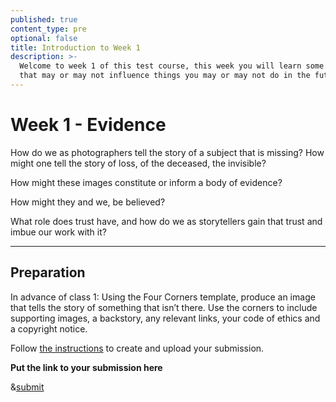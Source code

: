 ```yaml
---
published: true
content_type: pre
optional: false
title: Introduction to Week 1
description: >-
  Welcome to week 1 of this test course, this week you will learn some things
  that may or may not influence things you may or may not do in the future...
---
```

# Week 1 - Evidence

How do we as photographers tell the story of a subject that is missing? How might one tell the story of loss, of the deceased, the invisible?

How might these images constitute or inform a body of evidence?

How might they and we, be believed?

What role does trust have, and how do we as storytellers gain that trust and imbue our work with it?

----

## Preparation

In advance of class 1: Using the Four Corners template, produce an image that tells the story of something that isn’t there. Use the corners to include supporting images, a backstory, any relevant links, your code of ethics and a copyright notice.

Follow [the instructions](4corners.md) to create and upload your submission.

**Put the link to your submission here**

&[submit](4corners)